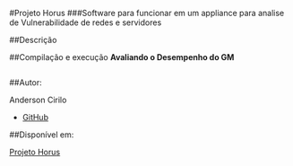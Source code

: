 #Projeto Horus
###Software para funcionar em um appliance para analise de Vulnerabilidade de redes e servidores

##Descrição



##Compilação e execução
**Avaliando o Desempenho do GM**
```shell

```

##Autor:

Anderson Cirilo 
 - [GitHub](https://github.com/Vectro26)


##Disponível em:

[Projeto Horus](https://github.com/Vectro26/ProjetoHorus)
